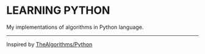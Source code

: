 # LEARNING PYTHON

My implementations of algorithms in Python language.

---------------
Inspired by [TheAlgorithms/Python](https://github.com/TheAlgorithms/Python)
